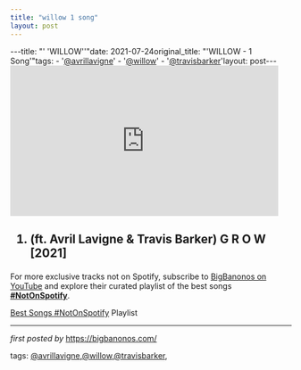 ```yaml
---
title: "willow 1 song"
layout: post
---
```

---title: "' 'WILLOW''"date: 2021-07-24original_title: "'WILLOW - 1 Song'"tags:  - '[@avrillavigne](/tags/avrillavigne/)'  - '[@willow](/tags/willow/)'  - '[@travisbarker](/tags/travisbarker/)'layout: post---<iframe frameborder="0" height="270" src="https://youtube.com/embed/jKmM46695sU" width="480"></iframe><h2><ol><li>(ft. Avril Lavigne & Travis Barker) G R O W [2021]</li></ol></h2><!--Subscribe and Playlist Links--><div>    <p>For more exclusive tracks not on Spotify, subscribe to <a href="https://www.youtube.com/[@BigBanonos](/tags/BigBanonos/)" target="_blank">BigBanonos on YouTube</a> and explore their curated playlist of the best songs <strong>[#NotOnSpotify](/tags/NotOnSpotify/)</strong>.</p>    <p><a href="https://www.youtube.com/playlist?list=PLtuNtuTatqI0kFahUCbtbfenC_ET5O_tr" target="_blank">Best Songs [#NotOnSpotify](/tags/NotOnSpotify/) Playlist<br /></a></p></div><hr /><p><em>first posted by</em> <a href="https://bigbanonos.com/" rel="noopener" target="_new">https://bigbanonos.com/</a></p><p>tags: [@avrillavigne](/tags/avrillavigne/),[@willow](/tags/willow/),[@travisbarker](/tags/travisbarker/),</p>